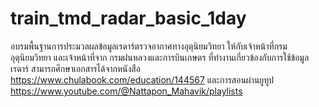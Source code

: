 # train_tmd_radar_basic_1day
อบรมพื้นฐานการประมวลผลข้อมูลเรดาร์ตรวจอากาศทางอุตุนิยมวิทยา ให้กับเจ้าหน้าที่กรมอุตุนิยมวิทยา และเจ้าหน้าที่จาก กรมฝนหลวงและการบินเกษตร ที่ทำงานเกี่ยวข้องกับการใช้ข้อมูลเรดาร์ สามารถศึกษาเอกสารได้จากหนังสือ https://www.chulabook.com/education/144567  และการสอนผ่านยูทูป https://www.youtube.com/@Nattapon_Mahavik/playlists
